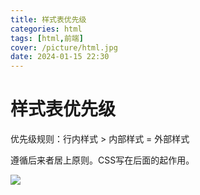 ```yaml
---
title: 样式表优先级
categories: html
tags: [html,前端]
cover: /picture/html.jpg
date: 2024-01-15 22:30
---
```




# 样式表优先级

优先级规则：行内样式 > 内部样式 = 外部样式

遵循后来者居上原则。CSS写在后面的起作用。

![](/picture/image_C4emcTUErD.png)
